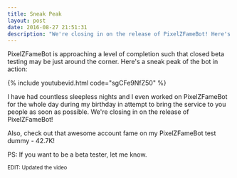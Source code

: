```yaml
---
title: Sneak Peak
layout: post
date: 2016-08-27 21:51:31
description: "We're closing in on the release of PixelZFameBot! Here's a sneak peak!"
---
```


PixelZFameBot is approaching a level of completion such that closed beta testing may be just around the corner. Here's a sneak peak of the bot in action:

{% include youtubevid.html code="sgCFe9NfZ50" %}

I have had countless sleepless nights and I even worked on PixelZFameBot for the whole day during my birthday in attempt to bring the service to you people as soon as possible. We're closing in on the release of PixelZFameBot!

Also, check out that awesome account fame on my PixelZFameBot test dummy - 42.7K!

PS: If you want to be a beta tester, let me know.

<small>EDIT: Updated the video</small>